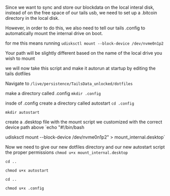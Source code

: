 Since we want to sync and store our blockdata on the local interal disk, instead of on the free space of our tails usb, we need to set up a .bitcoin 
directory in the local disk.

However, in order to do this, we also need to tell our tails .config to automatically mount the internal drive on boot. 


for me this means running
`udisksctl mount --block-device /dev/nvme0n1p2`

Your path will be slightly different based on the name of the local drive you wish to mount 


we will now take this script and make it autorun at startup by editing the tails dotfiles

Navigate to 
`/live/persistence/TailsData_unlocked/dotfiles`

make a directory called .config
`mkdir .config`

insde of .config create a directory called autostart
`cd .config`

`mkdir autostart`

create a .desktop file with the mount script we customized with the correct device path above 
`echo "#!/bin/bash

udisksctl mount --block-device /dev/nvme0n1p2" > mount_internal.desktop`

Now we need to give our new dotfiles directory and our new autostart script the proper permissions
 `chmod u+x mount_internal.desktop`
 
 `cd ..`
 
 `chmod u+x autostart`
 
 `cd ..`
 
 `chmod u+x .config`




